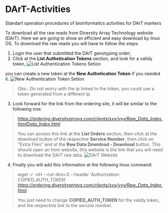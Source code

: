 # DArT-Activities
Standart operation procedures of bioinformatics activities for DArT markers

To download all the raw reads from Diversity Array Technology website (DArT).
Here we are going to show an efficient and easy download by linux OS.
To download the raw reads you will have to follow the steps:
1. Login the user that submitted the DArT genotyping order;
2. Click at the **List Authetication Tokens** section, and look for a validy token,
![List Authentication Tokens Setion](https://user-images.githubusercontent.com/42940692/126247258-3a089a15-a500-4d59-ae94-3387391674f5.png)

 you can create a new token at the **New Authetication Token** if you needed it.
![New Authentication Token Setion](https://user-images.githubusercontent.com/42940692/126247048-befb989c-74d1-476e-bf38-5c591d67f2e4.png)

> Obs.: Do not worry with the ip linked to the token, you could use a token generated from a different ip.
3. Look forward for the link from the ordering site, it will be similar to the following one:
> *https://ordering.diversityarrays.com/clients/xxx/yyy/Raw_Data_Index.htmlData_Index.html*
 >     
> You can access this link at the **List Orders** section, then click at the download button of the respective **Service Number**,
> then click on "Extra Files" and at the **Raw Data Download - Download** button. This should open an html website,
> this website is the link that you will need to download the DArT raw data.
![DArT Website](https://user-images.githubusercontent.com/42940692/126247761-d55e4e6a-1a13-412e-8dda-2dd796a6f43a.jpg)

4. Finally you will add this information at the following linux command:
> 
> wget -r -nH --cut-dirs=3 --header 'Authorization: COPIED_AUTH_TOKEN' *https://ordering.diversityarrays.com/clients/xxx/yyy/Raw_Data_Index.html*
 

> You just need to change **COPIED_AUTH_TOKEN** for the validy token, and the respective link to the service number. 
